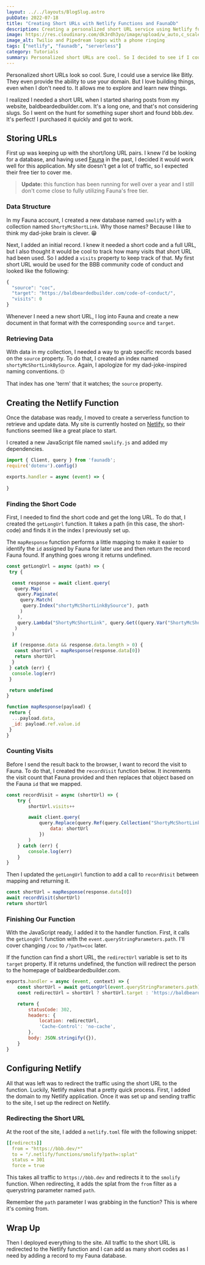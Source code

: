 ```yaml
---
layout: ../../layouts/BlogSlug.astro
pubDate: 2022-07-18
title: "Creating Short URLs with Netlify Functions and FaunaDb"
description: Creating a personalized short URL service using Netlify functions and FaunaDb.
image: https://res.cloudinary.com/dk3rdh3yo/image/upload/w_auto,c_scale/v1669516284/blog/email-phone-call-transcripts-with-twilio-studio-and-pipedream/m_lxbxkr.png
image_alt: Twilio and Pipedream logos with a phone ringing
tags: ["netlify", "faunadb", "serverless"] 
category: Tutorials
summary: Personalized short URLs are cool. So I decided to see if I could use a serverless function to do it for me.
---
```


Personalized short URLs look so cool. Sure, I could use a service like Bitly.
They even provide the ability to use your domain. But I love building things,
even when I don't need to. It allows me to explore and learn new things.

I realized I needed a short URL when I started sharing posts from my website,
baldbeardedbuilder.com. It's a long one, and that's not considering slugs. So I
went on the hunt for something super short and found bbb.dev. It's
perfect! I purchased it quickly and got to work.

## Storing URLs

First up was keeping up with the short/long URL pairs. I knew I'd be looking for
a database, and having used [Fauna](https://fauna.com) in the past, I decided it
would work well for this application. My site doesn't get a lot of traffic, so I
expected their free tier to cover me.

> **Update:** this function has been running for well over a year and I still don't
come close to fully utilizing Fauna's free tier.

### Data Structure

In my Fauna account, I created a new database named `smolify` with a collection
named `ShortyMcShortLink`. Why those names? Because I like to think my dad-joke
brain is clever. 😁

Next, I added an initial record. I knew it needed a short code and a full URL,
but I also thought it would be cool to track how many visits that short URL had
been used. So I added a `visits` property to keep track of that. My first short
URL would be used for the BBB community code of conduct and looked like the
following:

```js
{
  "source": "coc",
  "target": "https://baldbeardedbuilder.com/code-of-conduct/",
  "visits": 0
}
```

Whenever I need a new short URL, I log into Fauna and create a new document in
that format with the corresponding `source` and `target`.

### Retrieving Data

With data in my collection, I needed a way to grab specific records based on
the `source` property. To do that, I created an index named
`shortyMcShortLinkBySource`. Again, I apologize for my dad-joke-inspired naming
conventions. 🙄

That index has one 'term' that it watches; the `source` property.

## Creating the Netlify Function

Once the database was ready, I moved to create a serverless function to
retrieve and update data. My site is currently hosted on
[Netlify](https://netlify.com), so their functions seemed like a great place to
start.

I created a new JavaScript file named `smolify.js` and added my dependencies.

```js
import { Client, query } from 'faunadb';
require('dotenv').config()

exports.handler = async (event) => {
 
}
```

### Finding the Short Code

First, I needed to find the short code and get the long URL. To do that, I
created the `getLongUrl` function. It takes a path (in this case, the
short-code) and finds it in the index I previously set up.

The `mapResponse` function performs a little mapping to make it easier to
identify the `id` assigned by Fauna for later use and then return the record
Fauna found. If anything goes wrong it returns undefined.

```js
const getLongUrl = async (path) => {
 try {

  const response = await client.query(
   query.Map(
    query.Paginate(
     query.Match(
      query.Index("shortyMcShortLinkBySource"), path
     )
    ),
    query.Lambda("ShortyMcShortLink", query.Get((query.Var("ShortyMcShortLink"))))
   )
  )

  if (response.data && response.data.length > 0) {
   const shortUrl = mapResponse(response.data[0])
   return shortUrl
  }
 } catch (err) {
  console.log(err)
 }

 return undefined
}

function mapResponse(payload) {
 return {
  ...payload.data,
  _id: payload.ref.value.id
 }
}
```

### Counting Visits

Before I send the result back to the browser, I want to record the visit to
Fauna. To do that, I created the `recordVisit` function below. It increments
the visit count that Fauna provided and then replaces that object based on the
Fauna `id` that we mapped.

```js
const recordVisit = async (shortUrl) => {
	try {
		shortUrl.visits++

		await client.query(
			query.Replace(query.Ref(query.Collection("ShortyMcShortLink"), shortUrl._id), {
				data: shortUrl
			})
		)
	} catch (err) {
		console.log(err)
	}
}
```

Then I updated the `getLongUrl` function to add a call to `recordVisit` between
mapping and returning it.

```js {2}
const shortUrl = mapResponse(response.data[0])
await recordVisit(shortUrl)
return shortUrl
```

### Finishing Our Function

With the JavaScript ready, I added it to the handler function. First, it calls
the `getLongUrl` function with the `event.queryStringParameters.path`.
I'll cover changing `/coc` to `/?path=coc` later.

If the function can find a short URL, the `redirectUrl` variable is set to its
`target` property. If it returns undefined, the function will redirect the
person to the homepage of baldbeardedbuilder.com.

```js
exports.handler = async (event, context) => {
	const shortUrl = await getLongUrl(event.queryStringParameters.path)
	const redirectUrl = shortUrl ? shortUrl.target : 'https://baldbeardedbuilder.com/'

	return {
		statusCode: 302,
		headers: {
			location: redirectUrl,
			'Cache-Control': 'no-cache',
		},
		body: JSON.stringify({}),
	}
}
```

## Configuring Netlify

All that was left was to redirect the traffic using the short URL to the
function. Luckily, Netlify makes that a pretty quick process. First, I added the
domain to my Netlify application. Once it was set up and sending traffic to the
site, I set up the redirect on Netlify.

### Redirecting the Short URL

At the root of the site, I added a `netlify.toml` file with the following
snippet:

```yaml
[[redirects]]
  from = "https://bbb.dev/*"
  to = "/.netlify/functions/smolify?path=:splat"
  status = 301
  force = true
```

This takes all traffic to `https://bbb.dev` and redirects it to the `smolify`
function. When redirecting, it adds the splat from the `from` filter as a
querystring parameter named `path`.

Remember the `path` parameter I was grabbing in the function? This is where it's
coming from.

## Wrap Up

Then I deployed everything to the site. All traffic to the short URL is
redirected to the Netlify function and I can add as many short codes as I need
by adding a record to my Fauna database.
